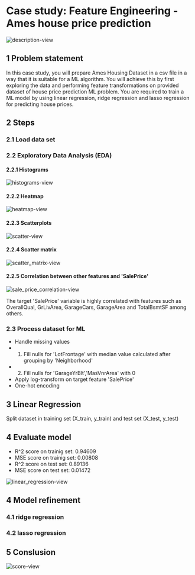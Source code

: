 # Case study: Feature Engineering - Ames house price prediction 
![description-view](img/description.png)

## 1 Problem statement 

In this case study, you will prepare Ames Housing Dataset in a csv file in a way that it is suitable for a ML algorithm. 
You will achieve this by first exploring the data and performing feature transformations on provided dataset of house price prediction ML problem. You are required to train a ML model by using linear regression, ridge regression and lasso regression 
for predicting house prices.

## 2 Steps 
### 2.1 Load data set 
### 2.2 Exploratory Data Analysis (EDA)
#### 2.2.1 Histograms 
![histograms-view](img/histograms.png)

#### 2.2.2 Heatmap

![heatmap-view](img/heatmap.png)

#### 2.2.3 Scatterplots 

![scatter-view](img/scatterplot.png)


#### 2.2.4 Scatter matrix 

![scatter_matrix-view](img/scatter_matrix.png)

#### 2.2.5 Correlation between other features and 'SalePrice'
![sale_price_correlation-view](img/sale_price_correlation.png)

The target 'SalePrice' variable is highly correlated with features such as OverallQual, GrLivArea, GarageCars, GarageArea and TotalBsmtSF among others.

### 2.3 Process dataset for ML 

* Handle missing values 
 * 1. Fill nulls for 'LotFrontage' with median value calculated after grouping by 'Neighborhood'
 * 2. Fill nulls for 'GarageYrBlt','MasVnrArea' with 0
* Apply log-transform on target feature 'SalePrice'
* One-hot encoding

## 3 Linear Regression 
Split dataset in training set (X_train, y_train) and test set (X_test, y_test)

## 4 Evaluate model 
- R^2 score on trainig set: 0.94609
- MSE score on trainig set: 0.00808
- R^2 score on test set: 0.89136
- MSE score on test set: 0.01472

![linear_regression-view](img/linear_regression.png)

## 4 Model refinement 
### 4.1 ridge regression 


### 4.2 lasso regression 



## 5 Conslusion 

![score-view](img/score.png)


